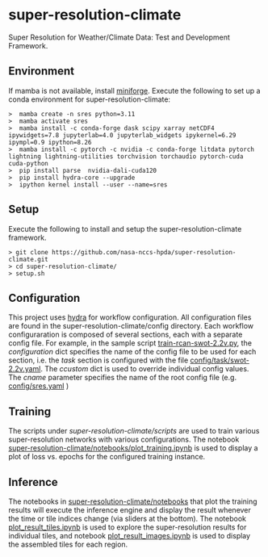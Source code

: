 
# super-resolution-climate

Super Resolution for Weather/Climate Data: Test and Development Framework.

## Environment

If mamba is not available, install [miniforge](https://github.com/conda-forge/miniforge).
Execute the following to set up a conda environment for super-resolution-climate:

    >  mamba create -n sres python=3.11
    >  mamba activate sres
    >  mamba install -c conda-forge dask scipy xarray netCDF4 ipywidgets=7.8 jupyterlab=4.0 jupyterlab_widgets ipykernel=6.29 ipympl=0.9 ipython=8.26
    >  mamba install -c pytorch -c nvidia -c conda-forge litdata pytorch lightning lightning-utilities torchvision torchaudio pytorch-cuda cuda-python
    >  pip install parse  nvidia-dali-cuda120
    >  pip install hydra-core --upgrade
    >  ipython kernel install --user --name=sres

## Setup

Execute the following to install and setup the super-resolution-climate framework.

    > git clone https://github.com/nasa-nccs-hpda/super-resolution-climate.git
    > cd super-resolution-climate/
    > setup.sh

## Configuration

This project uses [hydra](https://hydra.cc) for workflow configuration.  All configuration files are found in the super-resolution-climate/config directory.
Each workflow configuraration is composed of several sections, each with a separate config file. For example, in the sample script [train-rcan-swot-2.2v.py](./scripts/train-rcan-swot-2.2v.py), 
the *configuration* dict specifies the name of the config file to be used for each section, i.e. the *task* section is configured with the file [config/task/swot-2.2v.yaml](./config/task/SSS_SST-tiles-48.yaml). 
The *ccustom* dict is used to override individual config values.  The *cname* parameter specifies the name of the root config file (e.g. [config/sres.yaml](./config/sres.yaml) )

## Training

The scripts under *super-resolution-climate/scripts* are used to train various super-resolution networks with various configurations. The notebook 
[super-resolution-climate/notebooks/plot_training.ipynb](./notebooks/plot_training.ipynb) is used to display a plot of 
loss vs. epochs for the configured training instance.

## Inference

The notebooks in [super-resolution-climate/notebooks](./notebooks) that plot the training results 
will execute the inference engine and display the result whenever the time or tile 
indices change (via sliders at the bottom).  The notebook [plot_result_tiles.ipynb](./notebooks/plot_result_tiles.ipynb) is 
used to explore the super-resolution results for individual tiles, and notebook [plot_result_images.ipynb](./notebooks/plot_result_images.ipynb) is 
used to display the assembled tiles for each region.











